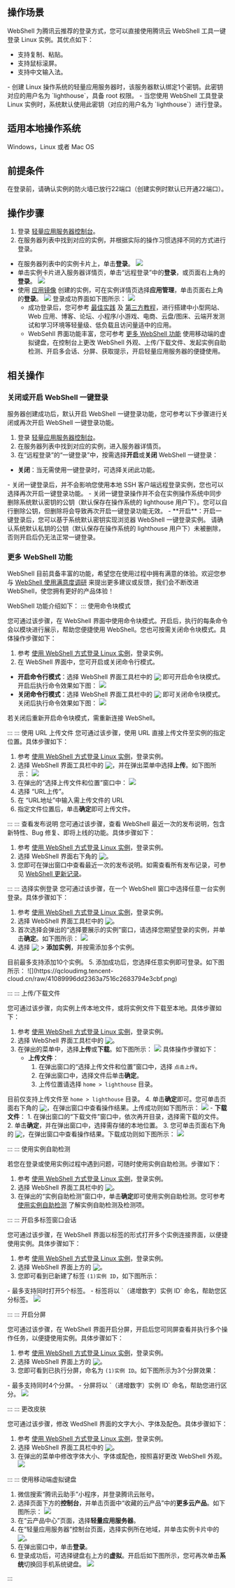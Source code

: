 ## 操作场景
WebShell 为腾讯云推荐的登录方式，您可以直接使用腾讯云 WebShell 工具一键登录 Linux 实例。其优点如下：
- 支持复制、粘贴。
- 支持鼠标滚屏。
- 支持中文输入法。


<dx-alert infotype="explain" title="">
- 创建 Linux 操作系统的轻量应用服务器时，该服务器默认绑定1个密钥。此密钥对应的用户名为 `lighthouse`，具备 root 权限。
- 当您使用 WebShell 工具登录 Linux 实例时，系统默认使用此密钥（对应的用户名为 `lighthouse`）进行登录。
</dx-alert>



## 适用本地操作系统
Windows，Linux 或者 Mac OS

## 前提条件

在登录前，请确认实例的防火墙已放行22端口（创建实例时默认已开通22端口）。

## 操作步骤

1. 登录 [轻量应用服务器控制台](https://console.cloud.tencent.com/lighthouse/instance/index)。
2. 在服务器列表中找到对应的实例，并根据实际的操作习惯选择不同的方式进行登录。
 - 在服务器列表中的实例卡片上，单击**登录**。
![](https://main.qcloudimg.com/raw/ad83b4066ea56c22ca1593a6ab808ff0.png)
 - 单击实例卡片进入服务器详情页，单击“远程登录”中的**登录**，或页面右上角的**登录**。
![](https://qcloudimg.tencent-cloud.cn/raw/3e8481c4aaffde30c8afb5921dbda1f3.png)
 - 使用 [应用镜像](https://cloud.tencent.com/document/product/1207/44361#appOS) 创建的实例，可在实例详情页选择**应用管理**，单击页面右上角的**登录**。
![](https://qcloudimg.tencent-cloud.cn/raw/5ce9b1c13518ec9d17b6fa5a79a9f6cd.png)
登录成功界面如下图所示：
![](https://qcloudimg.tencent-cloud.cn/raw/c35791160e39774e72a7f0b1cc25f8b2.png)
    - 成功登录后，您可参考 [最佳实践](https://cloud.tencent.com/document/product/1207/45116) 及 [第三方教程](https://cloud.tencent.com/document/product/1207/58793)，进行搭建中小型网站、Web 应用、博客、论坛、小程序/小游戏、电商、云盘/图床、云端开发测试和学习环境等轻量级、低负载且访问量适中的应用。
    - WebSehll 界面功能丰富，您可参考 [更多 WebShell 功能](#wedShellWork) 使用移动端的虚拟键盘，在控制台上更改 WebShell 外观、上传/下载文件、发起实例自助检测、开启多会话、分屏、获取提示，开启轻量应用服务器的便捷使用。

## 相关操作
### 关闭或开启 WebShell 一键登录


<dx-alert infotype="explain" title="">
服务器创建成功后，默认开启 WebShell 一键登录功能，您可参考以下步骤进行关闭或再次开启 WebShell 一键登录功能。
</dx-alert>


1. 登录 [轻量应用服务器控制台](https://console.cloud.tencent.com/lighthouse/instance/index)。
2. 在服务器列表中找到对应的实例，进入服务器详情页。
3. 在“远程登录”的“一键登录”中，按需选择**开启**或**关闭** WebShell 一键登录：
 - **关闭**：当无需使用一键登录时，可选择关闭此功能。
<dx-alert infotype="notice" title="">
- 关闭一键登录后，并不会影响您使用本地 SSH 客户端远程登录实例，您也可以选择再次开启一键登录功能。
- 关闭一键登录操作并不会在实例操作系统中同步删除系统默认密钥的公钥（默认保存在操作系统的 lighthouse 用户下）。您可以自行删除公钥，但删除将会导致再次开启一键登录功能无效。
</dx-alert>
 - **开启**：开启一键登录后，您可以基于系统默认密钥实现浏览器 WebShell 一键登录实例。
<dx-alert infotype="notice" title="">
请确认系统默认私钥的公钥（默认保存在操作系统的 lighthouse 用户下）未被删除，否则开启后仍无法正常一键登录。
</dx-alert>



### 更多 WebShell 功能[](id:wedShellWork)

WebShell 目前具备丰富的功能，希望您在使用过程中拥有满意的体验。欢迎您参与 [WebShell 使用满意度调研](https://wj.qq.com/s2/10389082/ca3a/) 来提出更多建议或反馈，我们会不断改进 WebShell，使您拥有更好的产品体验！

WebShell 功能介绍如下：
<dx-accordion>
::: 使用命令块模式[](id:block)

您可通过该步骤，在 WebShell 界面中使用命令块模式。开启后，执行的每条命令会以模块进行展示，帮助您便捷使用 WebShell。您也可按需关闭命令块模式。具体操作步骤如下：

1. 参考 [使用 WebShell 方式登录 Linux 实例](https://cloud.tencent.com/document/product/1207/44642)，登录实例。
2. 在 WebShell 界面中，您可开启或关闭命令行模式。
  - **开启命令行模式**：选择 WebShell 界面工具栏中的 <img src="https://qcloudimg.tencent-cloud.cn/raw/2a7a6b5795be349496600bda16a038c6.png" style="margin:-3px 0px"> 即可开启命令块模式。开启后执行命令效果如下图：
![](https://qcloudimg.tencent-cloud.cn/raw/2b3752cb5644e4e06af15d037a7992cb.png)
  - **关闭命令行模式**：选择 WebShell 界面工具栏中的 <img src="https://qcloudimg.tencent-cloud.cn/raw/bb5426e4e2012fc77ff78561de913e15.png" style="margin:-3px 0px"> 即可关闭命令块模式。关闭后执行命令效果如下图：
![](https://qcloudimg.tencent-cloud.cn/raw/5862c7588022194f1a855f26e87b6f86.png)
<dx-alert infotype="explain" title="">
若关闭后重新开启命令块模式，需重新连接 WebShell。
</dx-alert>



:::
::: 使用 URL 上传文件[](id:urlUpload)
您可通过该步骤，使用 URL 直接上传文件至实例的指定位置。具体步骤如下：
1. 参考 [使用 WebShell 方式登录 Linux 实例](https://cloud.tencent.com/document/product/1207/44642)，登录实例。
2. 选择 WebShell 界面工具栏中的 <img src="https://qcloudimg.tencent-cloud.cn/raw/81fbdd2c2b7cb70f17c508073496f58e.png" style="margin:-3px 0px">，并在弹出菜单中选择**上传**。如下图所示：
![](https://qcloudimg.tencent-cloud.cn/raw/408035b20e65287edebc3e784b88c56c.png)
3. 在弹出的“选择上传文件和位置”窗口中：
![](https://qcloudimg.tencent-cloud.cn/raw/3e9d8e7c852cabfecacb2993387b0f6d.png)
  1. 选择 “URL上传”。
  2. 在 “URL地址”中输入需上传文件的 URL
  3. 指定文件位置后，单击**确定**即可上传文件。


:::
::: 查看发布说明[](id:changelogs)
您可通过该步骤，查看 WebShell 最近一次的发布说明，包含新特性、Bug 修复、即将上线的功能。具体步骤如下：

1. 参考 [使用 WebShell 方式登录 Linux 实例](https://cloud.tencent.com/document/product/1207/44642)，登录实例。
2. 选择 WebShell 界面右下角的 <img src="https://qcloudimg.tencent-cloud.cn/raw/4796538ba87024b0a264e8d512c4544b.png" style="margin:-3px 0px">。
3. 您即可在弹出窗口中查看最近一次的发布说明。如需查看所有发布记录，可参见 [WebShell 更新记录](https://cloud.tencent.com/document/product/1207/76448)。

:::
::: 选择实例登录[](id:choose)
您可通过该步骤，在一个 WebShell 窗口中选择任意一台实例登录。具体步骤如下：

1. 参考 [使用 WebShell 方式登录 Linux 实例](https://cloud.tencent.com/document/product/1207/44642)，登录实例。
2. 选择 WebShell 界面工具栏中的 <img src="https://qcloudimg.tencent-cloud.cn/raw/5bb1db36d10fd49f34ecc27eda0e306a.png" style="margin:-3px 0px">。
3. 首次选择会弹出的“选择要展示的实例”窗口，请选择您期望登录的实例，并单击**确定**。如下图所示：
![](https://qcloudimg.tencent-cloud.cn/raw/ebc15cae5b84fc92dca6c8380dade5ab.png)
4. 选择 <img src="https://qcloudimg.tencent-cloud.cn/raw/5bb1db36d10fd49f34ecc27eda0e306a.png" style="margin:-3px 0px"> > **添加实例**，并按需添加多个实例。
<dx-alert infotype="explain" title="">
目前最多支持添加10个实例。
</dx-alert>
5. 添加成功后，您选择任意实例即可登录。如下图所示：
![](https://qcloudimg.tencent-cloud.cn/raw/41089996dd2363a7516c2683794e3cbf.png)



:::
::: 上传/下载文件[](id:updownload)



您可通过该步骤，向实例上传本地文件，或将实例文件下载至本地。具体步骤如下：

1. 参考 [使用 WebShell 方式登录 Linux 实例](https://cloud.tencent.com/document/product/1207/44642)，登录实例。
2. 选择 WebShell 界面工具栏中的 <img src="https://qcloudimg.tencent-cloud.cn/raw/81fbdd2c2b7cb70f17c508073496f58e.png" style="margin:-3px 0px">。
3. 在弹出的菜单中，选择**上传**或**下载**。如下图所示：
![](https://qcloudimg.tencent-cloud.cn/raw/40a90811712d7800c21f309d2971fa81.png)
具体操作步骤如下：
    - **上传文件**：
       1. 在弹出窗口的“选择上传文件和位置”窗口中，选择 `点击上传`。
       2. 在弹出窗口中，选择文件后单击**确定**。
       3. 上传位置请选择 `home > lighthouse` 目录。
    <dx-alert infotype="explain" title="">
目前仅支持上传文件至  `home > lighthouse` 目录。
  </dx-alert>
       4. 单击**确定**即可。您可单击页面右下角的 <img src="https://qcloudimg.tencent-cloud.cn/raw/a78e204de7cde3473482732c8b9fef98.png" style="margin:-3px 0px">，在弹出窗口中查看操作结果。上传成功则如下图所示：
    ![](https://qcloudimg.tencent-cloud.cn/raw/742c648fbb6191849f0f1b4ad31df288.png)
    - **下载文件**：
       1. 在弹出窗口的“下载文件”窗口中，依次再开目录，选择需下载的文件。
       2. 单击**确定**，并在弹出窗口中，选择需存储的本地位置。
       3. 您可单击页面右下角的 <img src="https://qcloudimg.tencent-cloud.cn/raw/a78e204de7cde3473482732c8b9fef98.png" style="margin:-3px 0px">，在弹出窗口中查看操作结果。下载成功则如下图所示：
   ![](https://qcloudimg.tencent-cloud.cn/raw/5e54b868de203f3dd24e4213eb9ad194.png)

:::
::: 使用实例自助检测[](id:selfCheck)

若您在登录或使用实例过程中遇到问题，可随时使用实例自助检测。步骤如下：

1. 参考 [使用 WebShell 方式登录 Linux 实例](https://cloud.tencent.com/document/product/1207/44642)，登录实例。
2. 选择 WebShell 界面工具栏中的 <img src="https://qcloudimg.tencent-cloud.cn/raw/2d3d7e693d09bb8a58d58557e4f25ff4.png" style="margin:-3px 0px">。
3. 在弹出的“实例自助检测”窗口中，单击**确定**即可使用实例自助检测。您可参考 [使用实例自助检测](https://cloud.tencent.com/document/product/1207/74704) 了解实例自助检测及检测项。


:::
::: 开启多标签窗口会话[](id:multilabel)

您可通过该步骤，在 WebShell 界面以标签的形式打开多个实例连接界面，以便捷使用实例。具体步骤如下：

1. 参考 [使用 WebShell 方式登录 Linux 实例](https://cloud.tencent.com/document/product/1207/44642)，登录实例。
2. 选择 WebShell 界面上方的 <img src="https://qcloudimg.tencent-cloud.cn/raw/fc93655617db690aecdc7b1cea0baf39.png" style="margin:-3px 0px">。
3. 您即可看到已新建了标签 `(1)实例 ID`，如下图所示：
<dx-alert infotype="explain" title="">
- 最多支持同时打开5个标签。
- 标签将以 `（递增数字）实例 ID` 命名，帮助您区分标签。
</dx-alert> <img src="https://qcloudimg.tencent-cloud.cn/raw/b978c74d0b6c127e0948de0a39716dc4.png"/>


:::
::: 开启分屏[](id:splitScreen)

您可通过该步骤，在 WebShell 界面开启分屏，开启后您可同屏查看并执行多个操作任务，以便捷使用实例。具体步骤如下：

1. 参考 [使用 WebShell 方式登录 Linux 实例](https://cloud.tencent.com/document/product/1207/44642)，登录实例。
2. 选择 WebShell 界面上方的 <img src="https://qcloudimg.tencent-cloud.cn/raw/bf17a1103ce6fa76150df87768987f79.png" style="margin:-3px 0px">。
3. 您即可看到已执行分屏，命名为 `(1)实例 ID`。如下图所示为3个分屏效果：
<dx-alert infotype="explain" title="">
- 最多支持同时4个分屏。
- 分屏将以 `（递增数字）实例 ID` 命名，帮助您进行区分。
</dx-alert> <img src="https://qcloudimg.tencent-cloud.cn/raw/4d4b2c02d5173c92fe189c358c71a29f.png"/>


:::
::: 更改皮肤[](id:changeAppearance)

您可通过该步骤，修改 WedShell 界面的文字大小、字体及配色。具体步骤如下：

1. 参考 [使用 WebShell 方式登录 Linux 实例](https://cloud.tencent.com/document/product/1207/44642)，登录实例。
2. 选择 WebShell 界面工具栏中的 <img src="https://qcloudimg.tencent-cloud.cn/raw/183be38a53180ccd705dddbb859820e3.png" style="margin:-3px 0px">。
3. 在弹出的菜单中修改字体大小、字体或配色，按照喜好更改 WebShell 外观。
![](https://qcloudimg.tencent-cloud.cn/raw/cca68be8bd34a8aa7be49387322701e5.png)



:::
::: 使用移动端虚拟键盘[](id:virtualKeyboard)


1. 微信搜索“腾讯云助手”小程序，并登录腾讯云账号。
2. 选择页面下方的**控制台**，并单击页面中“收藏的云产品”中的**更多云产品**。如下图所示：
![](https://qcloudimg.tencent-cloud.cn/raw/194d2b7f4625d0442f1546eda1bb7816.jpg)
3. 在“云产品中心”页面，选择**轻量应用服务器**。
4. 在“轻量应用服务器”控制台页面，选择实例所在地域，并单击实例卡片中的 <img src="https://qcloudimg.tencent-cloud.cn/raw/278e10214177bff2c64ae55480c99493.png" style="margin:-3px 0px">。
5. 在弹出窗口中，单击**登录**。
6. 登录成功后，可选择键盘右上方的**虚拟**。开启后如下图所示，您可再次单击**系统**切换回手机系统键盘。
![](https://qcloudimg.tencent-cloud.cn/raw/87ca1e1fb1ac9d20f664a19722a639bd.jpg)



:::
</dx-accordion>







